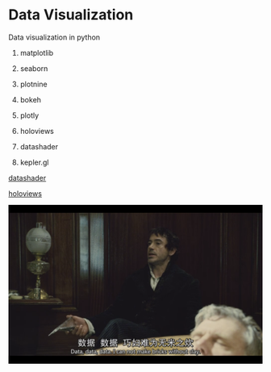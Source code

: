 # Data Visualization 

Data visualization in python

1. matplotlib

2. seaborn

3. plotnine

4. bokeh

5. plotly 

6. holoviews

7. datashader

8. kepler.gl


[datashader](https://towardsdatascience.com/large-scale-visualizations-and-mapping-with-datashader-d465f5c47fb5)

[holoviews](https://towardsdatascience.com/advanced-data-visualization-with-holoviews-e7263ad202e)

![data](https://github.com/boyuan-li/BL-data-visualization/blob/master/photos/4.png)
